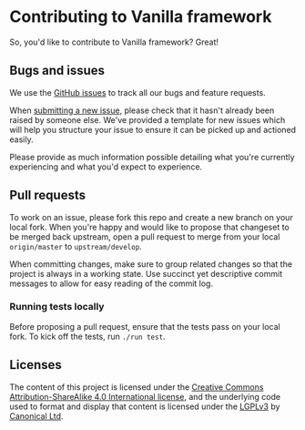 # Contributing to Vanilla framework

So, you'd like to contribute to Vanilla framework? Great!

## Bugs and issues

We use the [GitHub issues](https://github.com/vanilla-framework/vanilla-framework/issues) to track all our bugs and feature requests.

When [submitting a new issue](https://github.com/vanilla-framework/vanilla-framework/issues/new), please check that it hasn't already been raised by someone else. We've provided a template for new issues which will help you structure your issue to ensure it can be picked up and actioned easily.

Please provide as much information possible detailing what you're currently experiencing and what you'd expect to experience. 

## Pull requests

To work on an issue, please fork this repo and create a new branch on your local fork. When you're happy and would like to propose that changeset to be merged back upstream, open a pull request to merge from your local `origin/master` to  `upstream/develop`.

When committing changes, make sure to group related changes so that the project is always in a working state. Use succinct yet descriptive commit messages to allow for easy reading of the commit log.

### Running tests locally

Before proposing a pull request, ensure that the tests pass on your local fork. To kick off the tests, run `./run test`.

## Licenses

The content of this project is licensed under the [Creative Commons Attribution-ShareAlike 4.0 International license](https://creativecommons.org/licenses/by-sa/4.0/), and the underlying code used to format and display that content is licensed under the [LGPLv3](http://opensource.org/licenses/lgpl-3.0.html) by [Canonical Ltd](http://www.canonical.com/).
